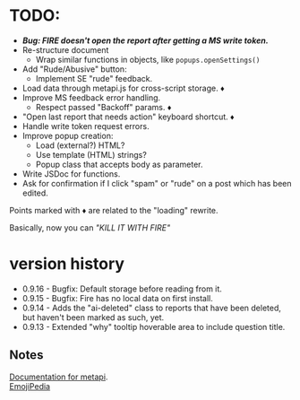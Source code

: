 # TODO:
* ___Bug: FIRE doesn't open the report after getting a MS write token.___
* Re-structure document
  * Wrap similar functions in objects, like `popups.openSettings()`
* Add "Rude/Abusive" button:
  * Implement SE "rude" feedback.
* Load data through metapi.js for cross-script storage. &diams;
* Improve MS feedback error handling.
  * Respect passed "Backoff" params. &diams;
* "Open last report that needs action" keyboard shortcut. &diams;
* Handle write token request errors.
* Improve popup creation:
  * Load (external?) HTML?
  * Use template (HTML) strings?
  * Popup class that accepts body as parameter.
* Write JSDoc for functions.
* Ask for confirmation if I click "spam" or "rude" on a post which has been edited.

Points marked with &diams; are related to the "loading" rewrite.

Basically, now you can _"KILL IT WITH FIRE"_

# version history

- 0.9.16 - Bugfix: Default storage before reading from it.
- 0.9.15 - Bugfix: Fire has no local data on first install.
- 0.9.14 - Adds the "ai-deleted" class to reports that have been deleted, but haven't been marked as such, yet.
- 0.9.13 - Extended "why" tooltip hoverable area to include question title.

## Notes

[Documentation for metapi](https://github.com/Charcoal-SE/userscripts/wiki/metapi-API-documentation).  
[EmojiPedia](http://emojipedia.org/f)

<!--- http://stackapps.com/apps/oauth/view/9136 --->
<!--- "🗳️" "💣" "🏷️" "🛡️" --->
<!---
I've just updated [FIRE](https://github.com/Charcoal-SE/userscripts/tree/master/fire) to [`version`](https://raw.githubusercontent.com/Charcoal-SE/Userscripts/master/fire/fire.user.js)!
--->
